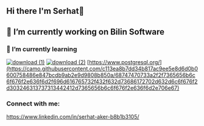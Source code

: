 ## Hi there I'm Serhat👋

## 🔭 I’m currently working on Bilin Software
### 🌱 I’m currently learning  
[![download (1)](https://github.com/user-attachments/assets/a4c5c1ed-ed4b-425f-b140-dfcf94307e0a)](https://docs.microsoft.com/en-us/dotnet/csharp/)
[![download (2)](https://github.com/user-attachments/assets/8add7987-7418-4a16-8bc0-627d43baa68d)](https://dotnet.microsoft.com/)
[https://www.postgresql.org/](https://camo.githubusercontent.com/c113ea8b7dd34b817ac9ee5e8d6d0b0600758486e847bcdb9ab2e9d9808b850a/68747470733a2f2f7365656b6c6f676f2e636f6d2f696d616765732f432f632d73686172702d632d6c6f676f2d303246313737313442412d7365656b6c6f676f2e636f6d2e706e67)
### Connect with me:
https://www.linkedin.com/in/serhat-aker-b8b1b3105/

<!--
**serhataker/serhataker** is a ✨ _special_ ✨ repository because its `README.md` (this file) appears on your GitHub profile.

Here are some ideas to get you started:

- 🔭 I’m currently working on ...
- 🌱 I’m currently learning ...
- 👯 I’m looking to collaborate on ...
- 🤔 I’m looking for help with ...
- 💬 Ask me about ...
- 📫 How to reach me: ...
- 😄 Pronouns: ...
- ⚡ Fun fact: ...
-->
